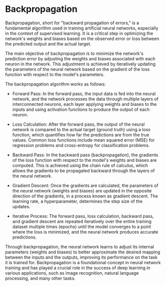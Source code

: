 # Backpropagation

Backpropagation, short for "backward propagation of errors," is a fundamental algorithm used in training artificial neural networks, especially in the context of supervised learning. It is a critical step in optimizing the network's weights and biases based on the observed error or loss between the predicted output and the actual target.

The main objective of backpropagation is to minimize the network's prediction error by adjusting the weights and biases associated with each neuron in the network. This adjustment is achieved by iteratively updating the parameters of the neural network based on the gradient of the loss function with respect to the model's parameters.

The backpropagation algorithm works as follows:

* Forward Pass: In the forward pass, the input data is fed into the neural network, and the network processes the data through multiple layers of interconnected neurons, each layer applying weights and biases to the inputs and using activation functions to produce the output of each neuron.

* Loss Calculation: After the forward pass, the output of the neural network is compared to the actual target (ground truth) using a loss function, which quantifies how far the predictions are from the true values. Common loss functions include mean squared error (MSE) for regression problems and cross-entropy for classification problems.

* Backward Pass: In the backward pass (backpropagation), the gradients of the loss function with respect to the model's weights and biases are computed. This is achieved using the chain rule of calculus, which allows the gradients to be propagated backward through the layers of the neural network.

* Gradient Descent: Once the gradients are calculated, the parameters of the neural network (weights and biases) are updated in the opposite direction of the gradients, in a process known as gradient descent. The learning rate, a hyperparameter, determines the step size of the updates.

* Iterative Process: The forward pass, loss calculation, backward pass, and gradient descent are repeated iteratively over the entire training dataset multiple times (epochs) until the model converges to a point where the loss is minimized, and the neural network produces accurate predictions.

Through backpropagation, the neural network learns to adjust its internal parameters (weights and biases) to better approximate the desired mapping between the inputs and the outputs, improving its performance on the task it is trained for. Backpropagation is a foundational concept in neural network training and has played a crucial role in the success of deep learning in various applications, such as image recognition, natural language processing, and many other tasks.
